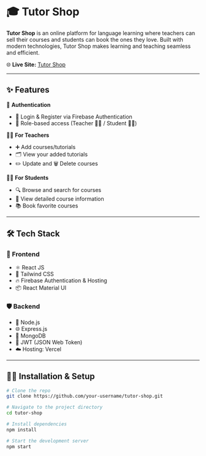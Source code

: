 # 🎓 Tutor Shop

**Tutor Shop** is an online platform for language learning where teachers can sell their courses and students can book the ones they love. Built with modern technologies, Tutor Shop makes learning and teaching seamless and efficient.

🌐 **Live Site:** [Tutor Shop](https://tuitor-find.web.app)

---

## ✨ Features

👤 **Authentication**
- 🔐 Login & Register via Firebase Authentication  
- 👥 Role-based access (Teacher 👨‍🏫 / Student 👩‍🎓)

👨‍🏫 **For Teachers**
- ➕ Add courses/tutorials
- 🗂 View your added tutorials
- ✏️ Update and 🗑 Delete courses

👩‍🎓 **For Students**
- 🔍 Browse and search for courses
- 📄 View detailed course information
- 📚 Book favorite courses

---

## 🛠 Tech Stack

### 🚀 Frontend
- ⚛️ React JS  
- 🎨 Tailwind CSS  
- 🔥 Firebase Authentication & Hosting  
- 📦 React Material UI  

### 🛡 Backend
- 🧩 Node.js  
- 🌐 Express.js  
- 💾 MongoDB  
- 🔐 JWT (JSON Web Token)  
- ☁️ Hosting: Vercel  

---

## 🧑‍💻 Installation & Setup

```bash
# Clone the repo
git clone https://github.com/your-username/tutor-shop.git

# Navigate to the project directory
cd tutor-shop

# Install dependencies
npm install

# Start the development server
npm start
